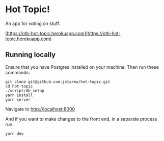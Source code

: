 # Hot Topic!

An app for voting on stuff.

[https://otb-hot-topic.herokuapp.com](https://otb-hot-topic.herokuapp.com)

## Running locally
Ensure that you have Postgres installed on your machine. Then run these commands:
```
git clone git@github.com:jstarmx/hot-topic.git
cd hot-topic
./script/db_setup
yarn install
yarn server
```
Navigate to [http://localhost:8000](http://localhost:8000)

And if you want to make changes to the front end, in a separate process run:
```
yarn dev
```
